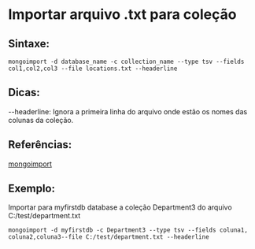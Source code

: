 # Importar arquivo .txt para coleção

## Sintaxe:
``` 
mongoimport -d database_name -c collection_name --type tsv --fields col1,col2,col3 --file locations.txt --headerline
```

## Dicas:
--headerline: Ignora a primeira linha do arquivo onde estão os nomes das colunas da coleção.

## Referências:
[mongoimport](https://docs.mongodb.com/manual/reference/program/mongoimport/index.html#use)

## Exemplo: 
Importar para myfirstdb database a coleção Department3 do arquivo C:/test/department.txt                             
``` 
mongoimport -d myfirstdb -c Department3 --type tsv --fields coluna1, coluna2,coluna3--file C:/test/department.txt --headerline
```



